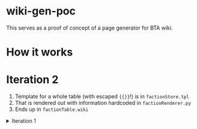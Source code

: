 # wiki-gen-poc

This serves as a proof of concept of a page generator for BTA wiki.

# How it works

# Iteration 2
1. Template for a whole table (with escaped `{{}}`!) is in `factionStore.tpl`
2. That is rendered out with information hardcoded in `factionRenderer.py`
3. Ends up in `factionTable.wiki`

<details>
<summary>Iteration 1</summary>
# Iteration 1
1. Template for just the table internals is in `factionStore.tpl`
2. That is rendered out with information hardcoded in `factionRenderer.py`
3. Ends up in `factionTable.wiki`
<details>